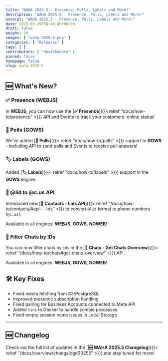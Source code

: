 ```yaml
---
title: "WAHA 2025.5 - Presence, Polls, Labels and More!"
description: "WAHA 2025.5 - Presence, Polls, Labels and More!"
excerpt: "WAHA 2025.5 - Presence, Polls, Labels and More!"
date: 2025-05-29T08:48:45+00:00
draft: false
weight: 50
images: [ "waha-2025-5.png" ]
categories: [ "Releases" ]
tags: [ ]
contributors: [ "devlikeapro" ]
pinned: false
homepage: false
slug: waha-2025-5
---
```


## 🆕 What's New?

### ✅ Presence (WEBJS)

In **WEBJS**, you can now use the
[**✅ Presence**]({{<relref "docs/how-to/presence" >}}) API and Events
to track your customers' online status!

### 📶 Polls (GOWS)

We've added [**📶 Polls**]({{< relref "docs/how-to/polls" >}}) support to **GOWS** -
including API to send polls and Events to receive poll answers!

### 🏷️ Labels (GOWS)

Added [**🏷️ Labels**]({{< relref "docs/how-to/labels" >}}) support in the **GOWS** engine.

### 👤 @lid to @c.us API

Introduced new
[**👤 Contacts - Lids API**]({{< relref "/docs/how-to/contacts/#api---lids" >}})
to convert `@lid` format to phone numbers (`@c.us`).

Available in all engines: **WEBJS**, **GOWS**, **NOWEB**!

### 💬  Filter Chats by IDs

You can now filter chats by `ids` in the 
[**💬 Chats - Get Chats Overview**]({{< relref "/docs/how-to/chats#get-chats-overview" >}}) API.

Available in all engines: **WEBJS**, **GOWS**, **NOWEB**!

## 🛠️ Key Fixes

- Fixed media fetching from S3/PostgreSQL
- Improved presence subscription handling
- Fixed pairing for Business Accounts connected to Meta API
- Added `tini` to Docker to handle zombie processes
- Fixed empty session name issues in Local Storage

---

## 🆕 Changelog
Check out the full list of updates in the
[**🆕 WAHA 2025.5 Changelog**]({{< relref "/docs/overview/changelog#20255" >}})
and stay tuned for more!
